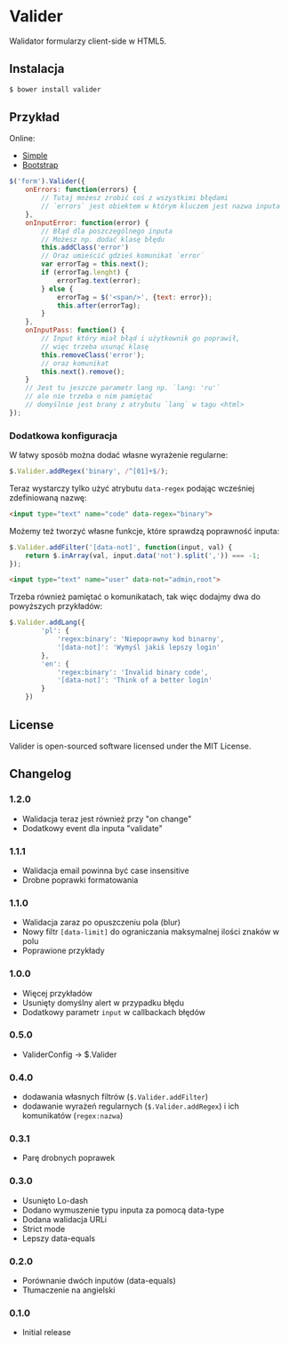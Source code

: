 # Valider
Walidator formularzy client-side w HTML5.


## Instalacja
```sh
$ bower install valider
```

## Przykład
Online:
- [Simple](http://9px.pl/Projects/Valider/demos/example.html)
- [Bootstrap](http://9px.pl/Projects/Valider/demos/bootstrap.html)

```js
$('form').Valider({
	onErrors: function(errors) {
		// Tutaj możesz zrobić coś z wszystkimi błędami
		// `errors` jest obiektem w którym kluczem jest nazwa inputa
	},
	onInputError: function(error) {
		// Błąd dla poszczególnego inputa
		// Możesz np. dodać klasę błędu
		this.addClass('error')
		// Oraz umieścić gdzieś komunikat `error`
		var errorTag = this.next();
		if (errorTag.lenght) {
			errorTag.text(error);
		} else {
			errorTag = $('<span/>', {text: error});
			this.after(errorTag);
		}
	},
	onInputPass: function() {
		// Input który miał błąd i użytkownik go poprawił,
		// więc trzeba usunąć klasę
		this.removeClass('error');
		// oraz komunikat
		this.next().remove();
	}
	// Jest tu jeszcze parametr lang np. `lang: 'ru'`
	// ale nie trzeba o nim pamiętać
	// domyślnie jest brany z atrybutu `lang` w tagu <html>
});
```

### Dodatkowa konfiguracja

W łatwy sposób można dodać własne wyrażenie regularne:
```js
$.Valider.addRegex('binary', /^[01]+$/);
```
Teraz wystarczy tylko użyć atrybutu `data-regex` podając wcześniej zdefiniowaną nazwę:
```html
<input type="text" name="code" data-regex="binary">
```

Możemy też tworzyć własne funkcje, które sprawdzą poprawność inputa:
```js
$.Valider.addFilter('[data-not]', function(input, val) {
	return $.inArray(val, input.data('not').split(',')) === -1;
});
```
```html
<input type="text" name="user" data-not="admin,root">
```

Trzeba również pamiętać o komunikatach, tak więc dodajmy dwa do powyższych przykładów:
```js
$.Valider.addLang({
		'pl': {
			'regex:binary': 'Niepoprawny kod binarny',
			'[data-not]': 'Wymyśl jakiś lepszy login'
		},
		'en': {
			'regex:binary': 'Invalid binary code',
			'[data-not]': 'Think of a better login'
		}
	})
```

## License
Valider is open-sourced software licensed under the MIT License.

## Changelog

### 1.2.0
- Walidacja teraz jest również przy "on change"
- Dodatkowy event dla inputa "validate"

### 1.1.1
- Walidacja email powinna być case insensitive
- Drobne poprawki formatowania

### 1.1.0
- Walidacja zaraz po opuszczeniu pola (blur)
- Nowy filtr `[data-limit]` do ograniczania maksymalnej ilości znaków w polu
- Poprawione przykłady

### 1.0.0
- Więcej przykładów
- Usunięty domyślny alert w przypadku błędu
- Dodatkowy parametr `input` w callbackach błędów

### 0.5.0
- ValiderConfig -> $.Valider

### 0.4.0
- dodawania własnych filtrów (`$.Valider.addFilter`)
- dodawanie wyrażeń regularnych (`$.Valider.addRegex`) i ich komunikatów (`regex:nazwa`)

### 0.3.1
- Parę drobnych poprawek

### 0.3.0
- Usunięto Lo-dash
- Dodano wymuszenie typu inputa za pomocą data-type
- Dodana walidacja URLi
- Strict mode
- Lepszy data-equals

### 0.2.0
- Porównanie dwóch inputów (data-equals)
- Tłumaczenie na angielski

### 0.1.0
- Initial release
